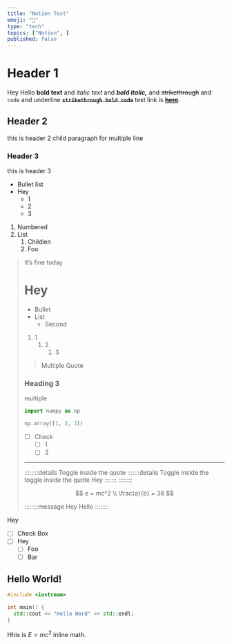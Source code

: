 ```yaml
---
title: "Notion Test"
emoji: "📔"
type: "tech"
topics: ["Notion", ]
published: false
---
```



# Header 1

Hey Hello **bold text** and *italic text* and ***bold italic,***
and  ~~strikethrough~~ and `code` and underline
**~~`strikethrough bold code`~~** test link is [**~~here~~**](https://www.google.com/).

## Header 2

this is header 2
child paragraph
for multiple line

### Header 3

this is header 3

* Bullet list
* Hey
    * 1
    * 2
    * 3

1. Numbered
1. List
    1. Childlen
    1. Foo

>It’s fine today
>
># Hey
>
>* Bullet
>* List
>    * Second
>
>1. 1
>    1. 2
>        1. 3
>
>>Multiple
>>Quote
>
>### Heading 3
>
>multiple 
>
>```python
>import numpy as np
>
>np.array([1, 2, 3])
>```
>
>- [ ] Check
>    - [ ] 1
>    - [ ] 2
>
>----------
>
>::::::::details Toggle inside the quote
>:::::::details Toggle inside the toggle inside the quote
>Hey
>:::::::
>::::::::
>
>$$
e = mc^2 \\
\frac{a}{b} = 36
$$
>
>::::::::message
>Hey
>Hello
>::::::::

Hey

- [ ] Check Box
- [ ] Hey
    - [ ] Foo
    - [ ] Bar

## Hello World!

```cpp
#include <iostream>

int main() {
  std::cout << "Hello Word" << std::endl;
}
```

Hhis is $E = mc^2$ inline math.
